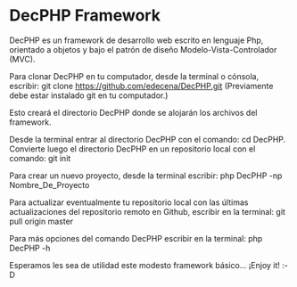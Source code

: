 DecPHP Framework
================

DecPHP es un framework de desarrollo web escrito en lenguaje Php, orientado a objetos y bajo el patrón de diseño Modelo-Vista-Controlador (MVC).

Para clonar DecPHP en tu computador, desde la terminal o cónsola, escribir: git clone https://github.com/edecena/DecPHP.git (Previamente debe estar instalado git en tu computador.)

Esto creará el directorio DecPHP donde se alojarán los archivos del framework.

Desde la terminal entrar al directorio DecPHP con el comando: cd DecPHP. Convierte luego el directorio DecPHP en un repositorio local con el comando: git init

Para crear un nuevo proyecto, desde la terminal escribir: php DecPHP -np Nombre_De_Proyecto

Para actualizar eventualmente tu repositorio local con las últimas actualizaciones del repositorio remoto en Github, escribir en la terminal: git pull origin master

Para más opciones del comando DecPHP escribir en la terminal: php DecPHP -h

Esperamos les sea de utilidad este modesto framework básico... ¡Enjoy it! :-D